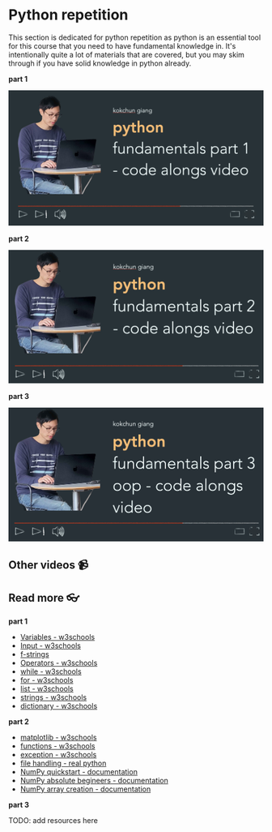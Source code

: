 # Python repetition

This section is dedicated for python repetition as python is an essential tool for this course that you need to have fundamental knowledge in. It's intentionally quite a lot of materials that are covered, but you may skim through if you have solid knowledge in python already.

**part 1**

<a href="https://www.youtube.com/watch?v=hF97XR-Um2s" target="_blank">
  <img src="https://github.com/kokchun/assets/blob/main/python_videos/python_fundamentals_1.png?raw=true" alt="python fundamentals part 1" width="600">
</a>

**part 2**

<a href="https://www.youtube.com/watch?v=x7nBYaWXHBk" target="_blank">
  <img src="https://github.com/kokchun/assets/blob/main/python_videos/python_fundamentals_2.png?raw=true" alt="python fundamentals part 2" width="600">
</a>

**part 3**

<a href="https://youtu.be/zm79cZboFi4" target="_blank">
  <img src="https://github.com/kokchun/assets/blob/main/python_videos/python_oop_1.png?raw=true" alt="python OOP" width="600">
</a>



## Other videos 📹

## Read more 👓

**part 1**
- [Variables - w3schools][w3var]
- [Input - w3schools][w3input]
- [f-strings](https://realpython.com/python-f-strings/)
- [Operators - w3schools](https://www.w3schools.com/python/python_operators.asp)
- [while - w3schools][w3while]
- [for - w3schools][w3for]
- [list - w3schools][w3list]
- [strings - w3schools][w3str]
- [dictionary - w3schools][w3dict]

[w3dict]: https://www.w3schools.com/python/python_dictionaries.asp
[w3str]: https://www.w3schools.com/python/python_strings.asp
[w3list]: https://www.w3schools.com/python/python_lists.asp
[w3for]: https://www.w3schools.com/python/python_for_loops.asp
[real_pipenv]: https://realpython.com/pipenv-guide/
[git_repo_tutorial]: https://github.com/niklas-hjelm/Programmering-med-C-Sharp/blob/main/assets/newRepo.md
[w3while]: https://www.w3schools.com/python/python_while_loops.asp
[w3var]: https://www.w3schools.com/python/python_variables.asp
[w3input]: https://www.w3schools.com/python/python_user_input.asp

**part 2**
- [matplotlib - w3schools][w3matplot]
- [functions - w3schools][w3func]
- [exception - w3schools][w3except] 
- [file handling - real python][real_files]
- [NumPy quickstart - documentation](https://numpy.org/devdocs/user/quickstart.html)
- [NumPy absolute begineers - documentation](https://numpy.org/devdocs/user/absolute_beginners.html)
- [NumPy array creation - documentation](https://numpy.org/devdocs/user/basics.creation.html)

[w3dict]: https://www.w3schools.com/python/python_dictionaries.asp
[real_files]: https://realpython.com/read-write-files-python/
[w3except]: https://www.w3schools.com/python/python_try_except.asp
[w3str]: https://www.w3schools.com/python/python_strings.asp
[w3func]: https://www.w3schools.com/python/python_functions.asp
[w3matplot]: https://www.w3schools.com/python/matplotlib_intro.asp
[w3list]: https://www.w3schools.com/python/python_lists.asp
[w3for]: https://www.w3schools.com/python/python_for_loops.asp
[real_pipenv]: https://realpython.com/pipenv-guide/
[git_repo_tutorial]: https://github.com/niklas-hjelm/Programmering-med-C-Sharp/blob/main/assets/newRepo.md
[w3while]: https://www.w3schools.com/python/python_while_loops.asp
[w3var]: https://www.w3schools.com/python/python_variables.asp
[w3input]: https://www.w3schools.com/python/python_user_input.asp

**part 3**

TODO: add resources here